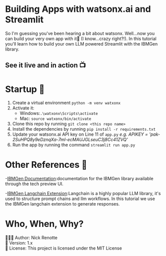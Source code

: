 # Building  Apps with watsonx.ai and Streamlit
So I'm guessing you've been hearing a bit about watsonx. Well...now you can build your very own app with it🙌 (I know...crazy right?!). In this tutorial you'll learn how to build your own LLM powered Streamlit with the IBMGen library.  

## See it live and in action 📺
<WIP>

# Startup 🚀
1. Create a virtual environment `python -m venv watxonx`
2. Activate it: 
   - Windows:`.\watxonx\Scripts\activate`
   - Mac: `source watxonx/bin/activate`
3. Clone this repo by running `git clone <this repo name>` 
4. Install the dependencies by running `pip install -r requirements.txt`
5. Update your watsonx.ai API key on Line 11 of `app.py` 
      <i>e.g. APIKEY = 'pak-2SuHPQ8y9eDznqXa-7ml-ecMAUJGLseuC3j8Cc41ZVQ'</i>
6. Run the app by running the command `streamlit run app.py`

# Other References 🔗
<p>-<a href="https://workbench.res.ibm.com/docs/ibm-generative-ai">IBMGen Documentation</a>:documentation for the IBMGen library available through the tech preview UI.</p>
<p>-<a href="https://github.com/IBM/ibm-generative-ai#langchain-extension">IBMGen Langchain Extension</a>:Langchain is a highly popular LLM library, it's used to structure prompt chains and llm workflows. In this tutorial we use the IBMGen langchain extension to generate responses.</p>

# Who, When, Why?
👨🏾‍💻 Author: Nick Renotte <br />
📅 Version: 1.x<br />
📜 License: This project is licensed under the MIT License </br>

